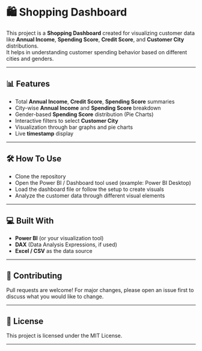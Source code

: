 # 🛍️ Shopping Dashboard

This project is a **Shopping Dashboard** created for visualizing customer data like **Annual Income**, **Spending Score**, **Credit Score**, and **Customer City** distributions.  
It helps in understanding customer spending behavior based on different cities and genders.

---

## 📊 Features

- Total **Annual Income**, **Credit Score**, **Spending Score** summaries
- City-wise **Annual Income** and **Spending Score** breakdown
- Gender-based **Spending Score** distribution (Pie Charts)
- Interactive filters to select **Customer City**
- Visualization through bar graphs and pie charts
- Live **timestamp** display

---

## 🛠️ How To Use

- Clone the repository
- Open the Power BI / Dashboard tool used (example: Power BI Desktop)
- Load the dashboard file or follow the setup to create visuals
- Analyze the customer data through different visual elements

---


## 💻 Built With

- **Power BI** (or your visualization tool)
- **DAX** (Data Analysis Expressions, if used)
- **Excel / CSV** as the data source

---

## 🤝 Contributing

Pull requests are welcome! For major changes, please open an issue first to discuss what you would like to change.

---

## 📝 License

This project is licensed under the MIT License.

---

